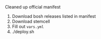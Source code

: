 Cleaned up official manifest

1. Download bosh releases listed in manifest
1. Download stemcell
1. Fill out `vars.yml`
1. ./deploy.sh